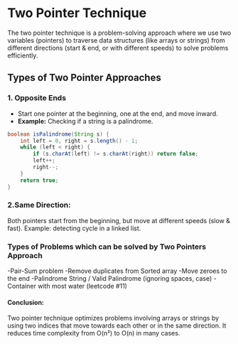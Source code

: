 # Two Pointer Technique
The two pointer technique is a problem-solving approach where we use two variables (pointers) to traverse data structures (like arrays or strings) from different directions (start & end, or with different speeds) to solve problems efficiently.

## Types of Two Pointer Approaches

### 1. Opposite Ends
- Start one pointer at the beginning, one at the end, and move inward.  
- **Example:** Checking if a string is a palindrome.

```java
boolean isPalindrome(String s) {
    int left = 0, right = s.length() - 1;
    while (left < right) {
        if (s.charAt(left) != s.charAt(right)) return false;
        left++;
        right--;
    }
    return true;
}
```

### 2.Same Direction: 
Both pointers start from the beginning, but move at different speeds (slow & fast).
Example: detecting cycle in a linked list.

### Types of Problems which can be solved by Two Pointers Approach
-Pair-Sum problem
-Remove duplicates from Sorted array
-Move zeroes to the end
-Palindrome String / Valid Palindrome (ignoring spaces, case)
-Container with most water (leetcode #11)


#### Conclusion: 
Two pointer technique optimizes problems involving arrays or strings by using two indices that move towards each other or in the same direction. It reduces time complexity from O(n²) to O(n) in many cases.






